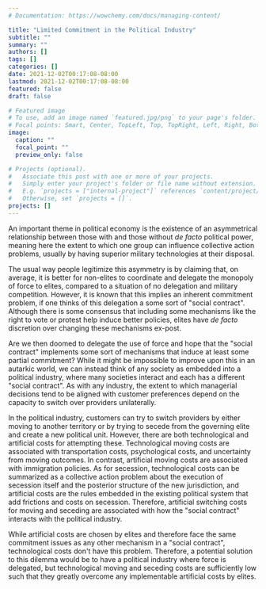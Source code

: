 ```yaml
---
# Documentation: https://wowchemy.com/docs/managing-content/

title: "Limited Commitment in the Political Industry"
subtitle: ""
summary: ""
authors: []
tags: []
categories: []
date: 2021-12-02T00:17:08-08:00
lastmod: 2021-12-02T00:17:08-08:00
featured: false
draft: false

# Featured image
# To use, add an image named `featured.jpg/png` to your page's folder.
# Focal points: Smart, Center, TopLeft, Top, TopRight, Left, Right, BottomLeft, Bottom, BottomRight.
image:
  caption: ""
  focal_point: ""
  preview_only: false

# Projects (optional).
#   Associate this post with one or more of your projects.
#   Simply enter your project's folder or file name without extension.
#   E.g. `projects = ["internal-project"]` references `content/project/deep-learning/index.md`.
#   Otherwise, set `projects = []`.
projects: []
---
```


An important theme in political economy is the existence of an asymmetrical relationship between those with and those without *de facto* political power, meaning here the extent to which one group can influence collective action problems, usually by having superior military technologies at their disposal. 

The usual way people legitimize this asymmetry is by claiming that, on average, it is better for non-elites to coordinate and delegate the monopoly of force to elites, compared to a situation of no delegation and military competition. However, it is known that this implies an inherent commitment problem, if one thinks of this delegation a some sort of "social contract". Although there is some consensus that including some mechanisms like the right to vote or protest help induce better policies, elites have *de facto* discretion over changing these mechanisms ex-post.

Are we then doomed to delegate the use of force and hope that the "social contract" implements some sort of mechanisms that induce at least some partial commitment? While it might be impossible to improve upon this in an autarkic world, we can instead think of any society as embedded into a political industry, where many societies interact and each has a different "social contract". As with any industry, the extent to which managerial decisions tend to be aligned with customer preferences depend on the capacity to switch over providers unilaterally. 

In the political industry, customers can try to switch providers by either moving to another territory or by trying to secede from the governing elite and create a new political unit. However, there are both technological and artificial costs for attempting these. Technological moving costs are associated with transportation costs, psychological costs, and uncertainty from moving outcomes. In contrast, artificial moving costs are associated with immigration policies. As for secession, technological costs can be summarized as a collective action problem about the execution of secession itself and the posterior structure of the new jurisdiction, and artificial costs are the rules embedded in the existing political system that add frictions and costs on secession. Therefore, artificial switching costs for moving and seceding are associated with how the "social contract" interacts with the political industry. 

While artificial costs are chosen by elites and therefore face the same commitment issues as any other mechanism in a "social contract", technological costs don't have this problem. Therefore, a potential solution to this dilemma would be to have a political industry where force is delegated, but technological moving and seceding costs are sufficiently low such that they greatly overcome any implementable artificial costs by elites.
